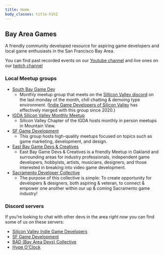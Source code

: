 ```yaml
---
title: Home
body_classes: title-h1h2
---
```


## Bay Area Games
A friendly community developed resource for aspiring game developers and local game enthusiasts in the San Francisco Bay Area.

You can find past recorded events on our [Youtube channel](https://www.youtube.com/channel/UC2V1oQgWIKkxJ-_DzrwwCzw) and live ones on our [twitch channel](https://www.twitch.tv/bayareagames)

### Local Meetup groups
* [South Bay Game Dev](https://www.meetup.com/southbaygamedev/)
  * Monthly meetup group that meets on the [Sillicon Valley discord](https://discord.com/invite/tyVV4Wa) on the last monday of the month, chill chatting & demoing type environment. ([Indie Game Developers of Silicon Valley](https://www.meetup.com/Indie-Game-Developers-of-Silicon-Valley/) has effectively merged with this group since 2020.)
* [IGDA Silicon Valley Monthly Meetup](https://www.meetup.com/igda-silicon-valley/events/310734479/)
  * Silicon Valley Chapter of the IGDA hosts monthly in person meetups in Mountain View.
* [SF Game Development](https://www.meetup.com/Monthly-SF-Game-Development-Community)
  * This group hosts high-quality meetups focused on topics such as game marketing, development, and design.
* [East Bay Game Devs & Creatives](https://www.meetup.com/EastBayGameDevs/)
  * East Bay Game Devs & Creatives is a friendly Meetup in Oakland and surrounding areas for industry professionals, independent game developers, hobbyists, artists, musicians, designers, and those interested in breaking into video game development.
* [Sacramento Developer Collective](https://www.meetup.com/gamedeveloper/)
  * The purpose of this collective is simple: To create opportunity for developers & designers, both aspiring & veteran, to connect & empower one another within our up & coming Sacramento game industry!


### Discord servers
If you're looking to chat with other devs in the area *right now* you can find some of us on these servers:
- [Silicon Valley Indie Game Developers](https://discord.gg/tyVV4Wa)
- [SF Game Development](https://discord.gg/QBjDJTb)
- [BAD (Bay Area Devs) Collective](https://discord.gg/3AMBDJb)
- [Hype O'Clock](https://discord.gg/EG5STC3r)
